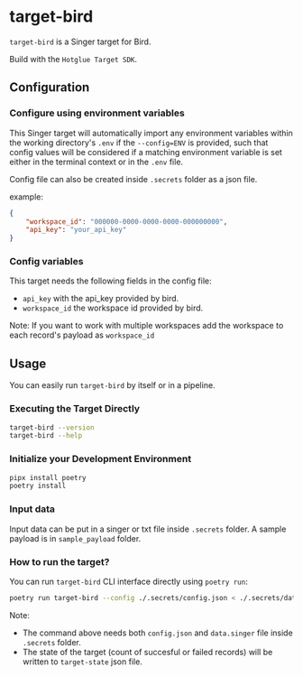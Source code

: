 # target-bird

`target-bird` is a Singer target for Bird.

Build with the `Hotglue Target SDK`.

## Configuration

### Configure using environment variables

This Singer target will automatically import any environment variables within the working directory's
`.env` if the `--config=ENV` is provided, such that config values will be considered if a matching
environment variable is set either in the terminal context or in the `.env` file.

Config file can also be created inside `.secrets` folder as a json file.

example:

``` json
{
    "workspace_id": "000000-0000-0000-0000-000000000",
    "api_key": "your_api_key"
}
```

### Config variables

This target needs the following fields in the config file:
- `api_key` with the api_key provided by bird.
- `workspace_id` the workspace id provided by bird. 

Note: If you want to work with multiple workspaces add the workspace to each record's payload as `workspace_id`

## Usage

You can easily run `target-bird` by itself or in a pipeline.

### Executing the Target Directly

```bash
target-bird --version
target-bird --help
```

### Initialize your Development Environment

```bash
pipx install poetry
poetry install
```

### Input data

Input data can be put in a singer or txt file inside `.secrets` folder. A sample payload is in `sample_payload` folder.


### How to run the target?

You can run `target-bird` CLI interface directly using `poetry run`:

```bash
poetry run target-bird --config ./.secrets/config.json < ./.secrets/data.singer > ./.secrets/target-state.json
```

Note:
- The command above needs both `config.json` and `data.singer` file inside `.secrets` folder.
- The state of the target (count of succesful or failed records) will be written to `target-state` json file.

